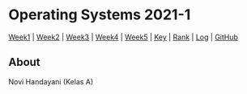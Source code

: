 # Operating Systems 2021-1
[Week1](W01) |
[Week2](W02) |
[Week3](W03) |
[Week4](W04) |
[Week5](W05) |
[Key](TXT/mypubkey.txt) |
[Rank](TXT/myrank.txt) |
[Log](TXT/mylog.txt) |
[GitHub](https://github.com/novihdn/os211)

## About
Novi Handayani (Kelas A) 
